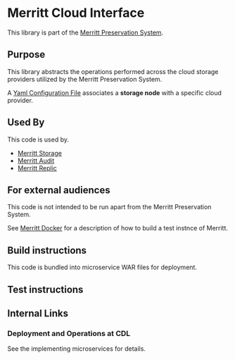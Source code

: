 # Merritt Cloud Interface

This library is part of the [Merritt Preservation System](https://github.com/CDLUC3/mrt-doc).

## Purpose

This library abstracts the operations performed across the cloud storage providers utilized by the Merritt Preservation System.

A [Yaml Configuration File](cloud-conf/src/main/resources/yaml/cloudConfig.yml) associates a **storage node** with a specific cloud provider.

## Used By

This code is used by.
- [Merritt Storage](https://github.com/CDLUC3/mrt-store)
- [Merritt Audit](https://github.com/CDLUC3/mrt-audit)
- [Merritt Replic](https://github.com/CDLUC3/mrt-replic)

## For external audiences
This code is not intended to be run apart from the Merritt Preservation System.

See [Merritt Docker](https://github.com/CDLUC3/merritt-docker) for a description of how to build a test instnce of Merritt.

## Build instructions
This code is bundled into microservice WAR files for deployment.

## Test instructions

## Internal Links

### Deployment and Operations at CDL

See the implementing microservices for details.
